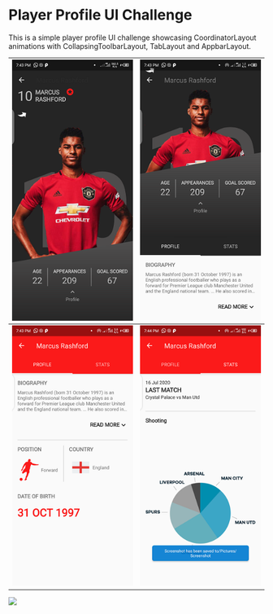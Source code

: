# Player Profile UI Challenge
This is a simple player profile UI challenge showcasing CoordinatorLayout animations with CollapsingToolbarLayout, TabLayout and AppbarLayout.

|  ![](https://github.com/zubisofts/Player_Profile_UI_Challenge/blob/master/images/Screenshot_20200721-194344.png?raw=true) |  ![](https://github.com/zubisofts/Player_Profile_UI_Challenge/blob/master/images/Screenshot_20200721-194354.png?raw=true) |
| :------------: | :------------: |
| ![](https://github.com/zubisofts/Player_Profile_UI_Challenge/blob/master/images/Screenshot_20200721-194400.png?raw=true)  | ![](https://github.com/zubisofts/Player_Profile_UI_Challenge/blob/master/images/Screenshot_20200721-194403.png?raw=true)  |

![](https://github.com/zubisofts/Player_Profile_UI_Challenge/blob/master/images/GIF-200721_194024.gif?raw=true)
